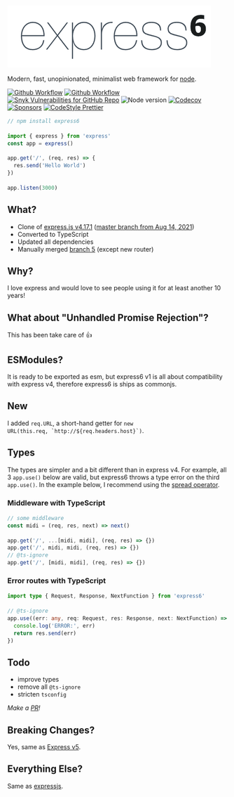 [![Express6 Logo](readme/logo.png)](http://expressjs.com/)

Modern, fast, unopinionated, minimalist web framework for [node](http://nodejs.org).

[![Github Workflow](https://img.shields.io/github/workflow/status/yandeu/express6/CI/main?label=build&logo=github&style=flat-square)](https://github.com/yandeu/express6/actions?query=workflow%3ACI)
[![Github Workflow](https://img.shields.io/github/workflow/status/yandeu/express6/CodeQL/main?label=CodeQL&logo=github&style=flat-square)](https://github.com/yandeu/express6/actions?query=workflow%3ACodeQL)
[![Snyk Vulnerabilities for GitHub Repo](https://img.shields.io/snyk/vulnerabilities/github/yandeu/express6?label=snyk%20vulnerabilities&logo=snyk&style=flat-square)](https://github.com/yandeu/express6/actions/workflows/snyk.yml)
![Node version](https://img.shields.io/node/v/@geckos.io/server.svg?style=flat-square)
[![Codecov](https://img.shields.io/codecov/c/github/yandeu/express6?logo=codecov&style=flat-square)](https://codecov.io/gh/yandeu/express6)
[![Sponsors](https://img.shields.io/github/sponsors/yandeu?style=flat-square)](https://github.com/sponsors/yandeu)
[![CodeStyle Prettier](https://img.shields.io/badge/code_style-prettier-ff69b4.svg?style=flat-square)](https://prettier.io/)

```ts
// npm install express6

import { express } from 'express'
const app = express()

app.get('/', (req, res) => {
  res.send('Hello World')
})

app.listen(3000)
```

## What?

- Clone of [express.js v4.17.1](https://github.com/expressjs/express) ([master branch from Aug 14, 2021]([https://github.com/expressjs/express/commits/master))
- Converted to TypeScript
- Updated all dependencies
- Manually merged [branch 5](https://github.com/expressjs/express/tree/5.0) (except new router)

## Why?

I love express and would love to see people using it for at least another 10 years!

## What about "Unhandled Promise Rejection"?

This has been take care of 👍

## ESModules?

It is ready to be exported as esm, but express6 v1 is all about compatibility with express v4, therefore express6 is ships as commonjs.

## New

I added `req.URL`, a short-hand getter for <code>new URL(this.req, \`http://${req.headers.host}\`)</code>.

## Types

The types are simpler and a bit different than in express v4. For example, all 3 `app.use()` below are valid, but express6 throws a type error on the third `app.use()`. In the example below, I recommend using the [spread operator](https://developer.mozilla.org/en-US/docs/Web/JavaScript/Reference/Operators/Spread_syntax).

### Middleware with TypeScript

```ts
// some middleware
const midi = (req, res, next) => next()

app.get('/', ...[midi, midi], (req, res) => {})
app.get('/', midi, midi, (req, res) => {})
// @ts-ignore
app.get('/', [midi, midi], (req, res) => {})
```

### Error routes with TypeScript

```ts
import type { Request, Response, NextFunction } from 'express6'

// @ts-ignore
app.use((err: any, req: Request, res: Response, next: NextFunction) => {
  console.log('ERROR:', err)
  return res.send(err)
})
```

## Todo

- improve types
- remove all `@ts-ignore`
- stricten `tsconfig`

_Make a [PR](https://github.com/yandeu/express6/pulls)!_

## Breaking Changes?

Yes, same as [Express v5](https://expressjs.com/en/guide/migrating-5.html).

## Everything Else?

Same as [expressjs](https://github.com/expressjs/express).
